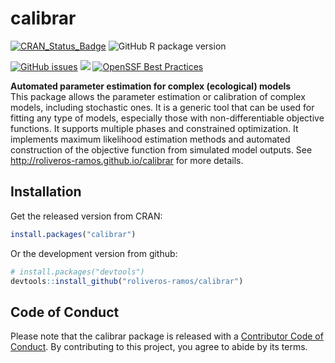 # calibrar

[![CRAN_Status_Badge](http://www.r-pkg.org/badges/version/calibrar)](http://cran.r-project.org/package=calibrar)
![GitHub R package version](https://img.shields.io/github/r-package/v/roliveros-ramos/calibrar)

[![GitHub issues](https://img.shields.io/github/issues/roliveros-ramos/calibrar)](https://github.com/roliveros-ramos/calibrar/issues)
[![](http://cranlogs.r-pkg.org/badges/calibrar)](http://cran.rstudio.com/web/packages/calibrar/index.html)
[![OpenSSF Best Practices](https://www.bestpractices.dev/projects/2132/badge)](https://bestpractices.coreinfrastructure.org/projects/2132)

**Automated parameter estimation for complex (ecological) models**  
  This package allows the parameter estimation or calibration of complex models, 
  including stochastic ones. It is a generic tool that can be used for fitting 
  any type of models, especially those with non-differentiable objective functions. 
  It supports multiple phases and constrained optimization. 
  It implements maximum likelihood estimation methods and automated construction 
  of the objective function from simulated model outputs. 
  See <http://roliveros-ramos.github.io/calibrar> for more details.

## Installation

Get the released version from CRAN:

```R
install.packages("calibrar")
```

Or the development version from github:

```R
# install.packages("devtools")
devtools::install_github("roliveros-ramos/calibrar")
```


## Code of Conduct

Please note that the calibrar package is released with a [Contributor Code of Conduct](https://www.contributor-covenant.org/version/2/1/code_of_conduct/). By contributing to this project, you agree to abide by its terms.

